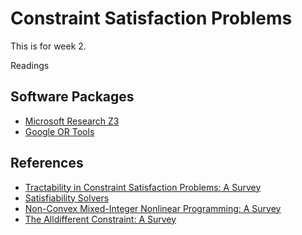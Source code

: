 # Constraint Satisfaction Problems
This is for week 2.

Readings
## Software Packages
- [Microsoft Research Z3](https://github.com/Z3Prover/z3/wiki#background)
- [Google OR Tools](https://developers.google.com/optimization/cp/cp_solver)

## References
- [Tractability in Constraint Satisfaction Problems: A Survey](https://hal.archives-ouvertes.fr/hal-01230685)
- [Satisfiability Solvers](https://www.cs.cornell.edu/gomes/papers/satsolvers-kr-handbook.pdf)
- [Non-Convex Mixed-Integer Nonlinear Programming: A Survey](http://www.optimization-online.org/DB_FILE/2012/02/3378.pdf)
- [The Alldifferent Constraint: A Survey](https://www.andrew.cmu.edu/user/vanhoeve/papers/alldiff.pdf)
